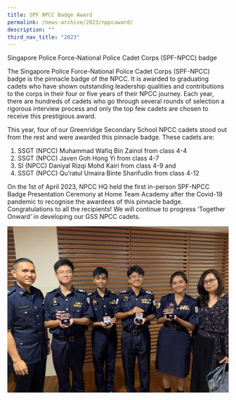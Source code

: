 ```yaml
---
title: SPF NPCC Badge Award
permalink: /news-archive/2023/nppcaward/
description: ""
third_nav_title: "2023"
---
```

Singapore Police Force-National Police Cadet Corps (SPF-NPCC) badge

The Singapore Police Force-National Police Cadet Corps (SPF-NPCC) badge is the pinnacle badge of the NPCC. It is awarded to graduating cadets who have shown outstanding leadership qualities and contributions to the corps in their four or five years of their NPCC journey. Each year, there are hundreds of cadets who go through several rounds of selection a rigorous interview process and only the top few cadets are chosen to receive this prestigious award.

This year, four of our Greenridge Secondary School NPCC cadets stood out from the rest and were awarded this pinnacle badge. These cadets are:

1.  SSGT (NPCC) Muhammad Wafiq Bin Zainol from class 4-4
2.  SSGT (NPCC) Javen Goh Hong Yi from class 4-7
3.  SI (NPCC) Daniyal Rizqi Mohd Kairi from class 4-9 and
4.  SSGT (NPCC) Qu’ratul Umaira Binte Sharifudin from class 4-12

On the 1st of April 2023, NPCC HQ held the first in-person SPF-NPCC Badge Presentation Ceremony at Home Team Academy after the Covid-19 pandemic to recognise the awardees of this pinnacle badge. Congratulations to all the recipients! We will continue to progress ‘Together Onward’ in developing our GSS NPCC cadets.  

![](/images/NPCC/npcc01.jpg)